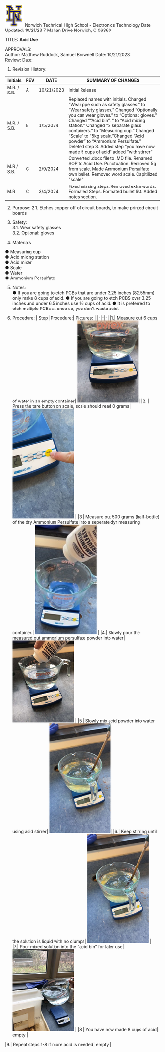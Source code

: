<img src="https://github.com/MrWillbanks/ElectronicsTechnology/blob/main/StandardOperatingProcedures/Photos/NT_Logo.png" width="60"/>
Norwich Technical High School - Electronics Technology    	   Date Updated:  10/21/23  
7 Mahan Drive  
Norwich, C 06360  
  
  
TITLE:  **Acid Use**
  
APPROVALS:   
	Author: Matthew Ruddock, Samuel Brownell  	Date: 10/21/2023  	  
	Review:  	  	Date:    
  
1.	Revision History:

|Initials    |	REV  |	DATE |   SUMMARY OF CHANGES |
|-|-|-|--|
|M.R. / S.B. | 	A  |	10/21/2023  |	Initial Release                                                  |
|M.R. / S.B. | 	B  |	1/5/2024  |	Replaced names with initials. Changed “Wear ppe such as safety glasses.” to “Wear safety glasses.” Changed “Optionally you can wear gloves.” to “Optional: gloves.” Changed ““Acid bin”. “ to  “Acid mixing station.” Changed “2 separate glass containers.” to “Measuring cup.” Changed “Scale” to “5kg scale.”Changed “Acid powder” to “Ammonium Persulfate.” Deleted step 3. Added step “you have now made 5 cups of acid” added “with stirrer”	 |
|M.R  / S.B. |  C  | 2/9/2024    |Converted .docx file to .MD file. Renamed SOP to Acid Use. Punctuation. Removed 5g from scale. Made Ammonium Persulfate own bullet. Removed word scale. Capitilized "scale"|         
|M.R|  C  | 3/4/2024    |Fixed missing steps. Removed extra words. Formated Steps. Formated bullet list. Added notes section.| 

  
2.	Purpose:
2.1.	Etches copper off of circuit boards, to make printed circuit boards  
  
3.	Safety:  
3.1.	Wear safety glasses  
3.2.	Optional: gloves  
  
4.	Materials 
   
●	Measuring cup  
●	Acid mixing station  
●	Acid mixer  
●	Scale  
●	Water                              
●	Ammonium Persulfate                                                            

5.	Notes:                                                                                   
●	If you are going to etch PCBs that are under 3.25 inches (82.55mm) only make 8 cups of acid.
●	If you are going to etch PCBS over 3.25 inches and under 6.5 inches use 16 cups of acid.
●	It is preferred to etch multiple PCBs at once so, you don't waste acid.

7.	Procedure:
| Step  	|Procedure:|  Pictures: |
|-|-|-|
|1.| 	 Measure out 6 cups of water in an empty container| <img src="https://raw.githubusercontent.com/Matthew-Ruddock/archive-photo/main/pic001.jpg?token=GHSAT0AAAAAACN2AMMAOKTUMDGHM4A74GFKZOGH2MA" alt="image" width="200"/>|
|2. |	 Press the tare button on scale, scale should read 0 grams| <img src="https://raw.githubusercontent.com/Matthew-Ruddock/archive-photo/main/pic002.jpg?token=GHSAT0AAAAAACN2AMMA7HNUBHBTKFHZXFC2ZOGH4IQ" alt="image" width="200"/> |
|3.|	 Measure out 500 grams (half-bottle) of the dry Ammonium Persulfate into a seperate dyr measuring container.| <img src="https://raw.githubusercontent.com/Matthew-Ruddock/archive-photo/main/pic003-1.jpg" alt="image" width="200"/>  |
|4.|	 Slowly pour the measured out ammonium persulfate powder into water| <img src="https://raw.githubusercontent.com/Matthew-Ruddock/archive-photo/main/pic003.jpg?token=GHSAT0AAAAAACN2AMMBL2GTN6RHTFESAHZIZOGH4WQ" alt="image" width="200"/>  |
|5.|	 Slowly mix acid powder into water using acid stirrer| <img src="https://raw.githubusercontent.com/Matthew-Ruddock/archive-photo/main/pic004.jpg?token=GHSAT0AAAAAACN2AMMAYR753HAZ5CBTOHVAZOGH5BA" alt="image" width="200"/>|
|6.|	 Keep stirring until the solution is liquid with no clumps| <img src="https://raw.githubusercontent.com/Matthew-Ruddock/archive-photo/main/pic005.jpg?token=GHSAT0AAAAAACN2AMMBVT56VURMUUQ6EXH4ZOGH5KA" alt="image" width="200"/>	|   
|7.|	 Pour mixed solution into the “acid bin” for later use| <img src="https://raw.githubusercontent.com/Matthew-Ruddock/archive-photo/main/pic006.jpg?token=GHSAT0AAAAAACN2AMMAGJJJNE5DNBZP5WQ4ZOGH5WQ" alt="image" width="200"/> |
|8.|	 You have now made 8 cups of acid|    empty |
 	       
|9.|	 Repeat steps 1-8 if more acid is needed|   empty |
 	       




